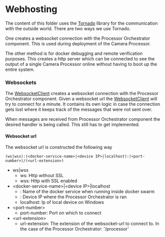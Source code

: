 # Webhosting

The content of this folder uses the [Tornado](https://www.tornadoweb.org/en/stable/) library for the communication with the outside world.
There are two ways we use Tornado.

One creates a websocket connection with the Processor Orchestrator component.
This is used during deployment of the Camera Processor.

The other method is for docker debugging and remote verification purposes.
This creates a http server which can be connected to see the output of a single Camera Processor online without having to boot up the entire system.

### Websockets
The [WebsocketClient](websocket_client.py) creates a websocket connection with the Processor Orchestrator component.
Given a websocket url the [WebsocketClient](websocket_client.py) will try to connect for a minute.
It contains its own logic in case the connection gets lost where it keeps track of the messages that were not sent over.

When messages are received from Processor Orchestrator component the desired handler is being called. This still has to get implemented.

#### Websocket url
The websocket url is constructed the following way

`(ws|wss):(<docker-service-name>|<device IP>|localhost):(<port-number>)/(<url-extension>)`

- ws|wss
  * ws: Http without SSL
  * wss: Http with SSL enabled
- \<docker-service-name\>|\<device IP\>|localhost
  * <docker-service-name>: Name of the docker service when running inside docker swarm
  * <device IP>: Device IP where the Processor Orchestrator is ran
  * localhost: Ip of local device on Windows
- \<port-number\>
  * port-number: Port on which to connect
- \<url-extension\>
  * url-extension: The extension of the websocket-url to connect to. In the case of the Processor Orchestrator: '/processor'
